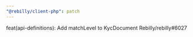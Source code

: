 ```yaml
---
"@rebilly/client-php": patch
---
```


feat(api-definitions): Add matchLevel to KycDocument Rebilly/rebilly#6027
